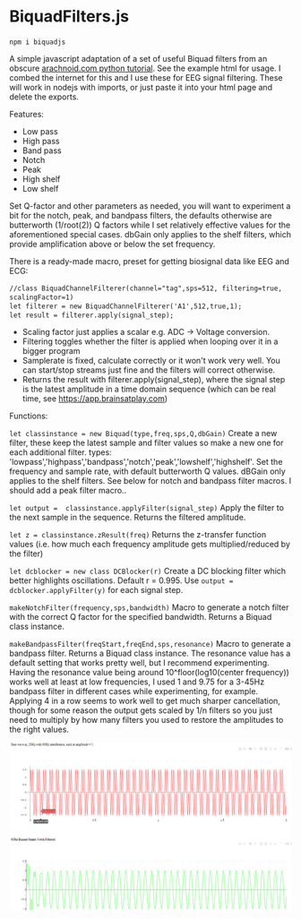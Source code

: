 # BiquadFilters.js

`npm i biquadjs`

A simple javascript adaptation of a set of useful Biquad filters from an obscure [arachnoid.com python tutorial](https://arachnoid.com/phase_locked_loop/index.html). See the example html for usage. I combed the internet for this and I use these for EEG signal filtering. These will work in nodejs with imports, or just paste it into your html page and delete the exports.

Features:
* Low pass
* High pass
* Band pass
* Notch
* Peak
* High shelf
* Low shelf

Set Q-factor and other parameters as needed, you will want to experiment a bit for the notch, peak, and bandpass filters, the defaults otherwise are butterworth (1/root(2)) Q factors while I set relatively effective values for the aforementioned special cases. dbGain only applies to the shelf filters, which provide amplification above or below the set frequency.

There is a ready-made macro, preset for getting biosignal data like EEG and ECG: 
```
//class BiquadChannelFilterer(channel="tag",sps=512, filtering=true, scalingFactor=1)
let filterer = new BiquadChannelFilterer('A1',512,true,1);
let result = filterer.apply(signal_step);
``` 
* Scaling factor just applies a scalar e.g. ADC -> Voltage conversion.
* Filtering toggles whether the filter is applied when looping over it in a bigger program
* Samplerate is fixed, calculate correctly or it won't work very well. You can start/stop streams just fine and the filters will correct otherwise.
* Returns the result with filterer.apply(signal_step), where the signal step is the latest amplitude in a time domain sequence (which can be real time, see https://app.brainsatplay.com)


Functions:

`let classinstance = new Biquad(type,freq,sps,Q,dbGain)` Create a new filter, these keep the latest sample and filter values so make a new one for each additional filter.
types: 'lowpass','highpass','bandpass','notch','peak','lowshelf','highshelf'. Set the frequency and sample rate, with default butterworth Q values. dBGain only applies to the shelf filters. See below for notch and bandpass filter macros. I should add a peak filter macro..

`let output =  classinstance.applyFilter(signal_step)` Apply the filter to the next sample in the sequence. Returns the filtered amplitude.

`let z = classinstance.zResult(freq)` Returns the z-transfer function values (i.e. how much each frequency amplitude gets multiplied/reduced by the filter)

`let dcblocker = new class DCBlocker(r)` Create a DC blocking filter which better highlights oscillations. Default r = 0.995. Use `output = dcblocker.applyFilter(y)` for each signal step.

`makeNotchFilter(frequency,sps,bandwidth)` Macro to generate a notch filter with the correct Q factor for the specified bandwidth. Returns a Biquad class instance.

`makeBandpassFilter(freqStart,freqEnd,sps,resonance)` Macro to generate a bandpass filter. Returns a Biquad class instance. The resonance value has a default setting that works pretty well, but I recommend experimenting. Having the resonance value being around 10^floor(log10(center frequency)) works well at least at low frequencies, I used 1 and 9.75 for a 3-45Hz bandpass filter in different cases while experimenting, for example. Applying 4 in a row seems to work well to get much sharper cancellation, though for some reason the output gets scaled by 1/n filters so you just need to multiply by how many filters you used to restore the amplitudes to the right values. 

![capture](Capture.PNG)
